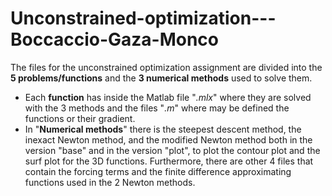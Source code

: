 # Unconstrained-optimization---Boccaccio-Gaza-Monco
The files for the unconstrained optimization assignment are divided into the **5 problems/functions** and the **3 numerical methods** used to solve them. 
- Each **function** has inside the Matlab file "*.mlx*" where they are solved with the 3 methods and the files "*.m*" where may be defined the functions or their gradient.
- In "**Numerical methods**" there is the steepest descent method, the inexact Newton method, and the modified Newton method both in the version "base" and in the version "plot", to plot the contour plot and the surf plot for the 3D functions. Furthermore, there are other 4 files that contain the forcing terms and the finite difference approximating functions used in the 2 Newton methods.
